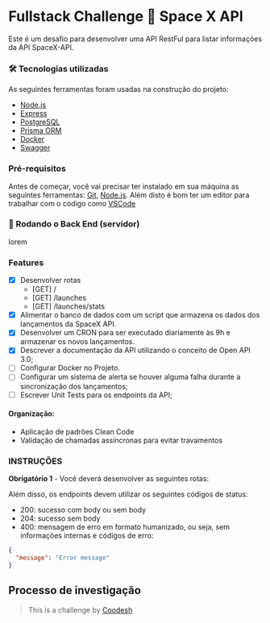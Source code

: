 # Fullstack Challenge 🏅 Space X API

Este é um desafio para desenvolver uma API RestFul para listar informações da API SpaceX-API.

### 🛠 Tecnologias utilizadas

As seguintes ferramentas foram usadas na construção do projeto:

- [Node.js](https://nodejs.org/en/)
- [Express](https://expressjs.com/)
- [PostgreSQL](https://www.postgresql.org/)
- [Prisma ORM](https://www.prisma.io/docs)
- [Docker](https://docs.docker.com/)
- [Swagger](https://swagger.io/)

### Pré-requisitos

Antes de começar, você vai precisar ter instalado em sua máquina as seguintes ferramentas:
[Git](https://git-scm.com), [Node.js](https://nodejs.org/en/).
Além disto é bom ter um editor para trabalhar com o código como [VSCode](https://code.visualstudio.com/)

### 🎲 Rodando o Back End (servidor)

lorem

### Features

- [x] Desenvolver rotas
  - <summary>[GET] /</summary>
  - <summary>[GET] /launches</summary>
  - <summary>[GET] /launches/stats</summary>
- [x] Alimentar o banco de dados com um script que armazena os dados dos lançamentos da SpaceX API.
- [x] Desenvolver um CRON para ser executado diariamente às 9h e armazenar os novos lançamentos.
- [x] Descrever a documentação da API utilizando o conceito de Open API 3.0;
- [ ] Configurar Docker no Projeto.
- [ ] Configurar um sistema de alerta se houver alguma falha durante a sincronização dos lançamentos;
- [ ] Escrever Unit Tests para os endpoints da API;

#### Organização:

- Aplicação de padrões Clean Code
- Validação de chamadas assíncronas para evitar travamentos

### INSTRUÇÕES

**Obrigatório 1** - Você deverá desenvolver as seguintes rotas:

Além disso, os endpoints devem utilizar os seguintes códigos de status:

- 200: sucesso com body ou sem body
- 204: sucesso sem body
- 400: mensagem de erro em formato humanizado, ou seja, sem informações internas e códigos de erro:

```json
{
  "message": "Error message"
}
```

## Processo de investigação

> This is a challenge by [Coodesh](https://coodesh.com/)
